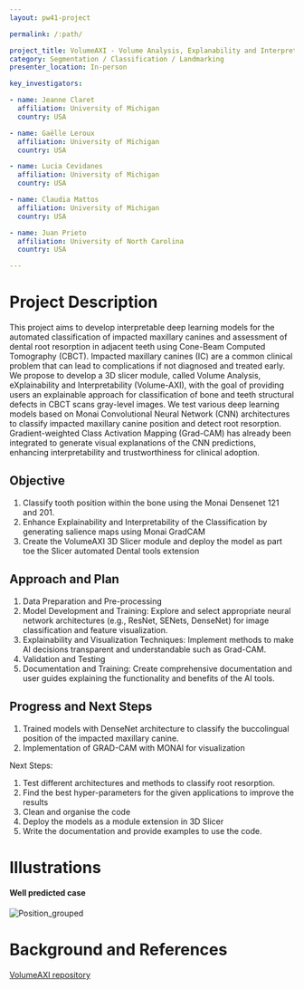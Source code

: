 ```yaml
---
layout: pw41-project

permalink: /:path/

project_title: VolumeAXI - Volume Analysis, Explanability and Interpretability on CBCT
category: Segmentation / Classification / Landmarking
presenter_location: In-person

key_investigators:

- name: Jeanne Claret
  affiliation: University of Michigan
  country: USA

- name: Gaëlle Leroux
  affiliation: University of Michigan
  country: USA

- name: Lucia Cevidanes
  affiliation: University of Michigan
  country: USA

- name: Claudia Mattos
  affiliation: University of Michigan
  country: USA

- name: Juan Prieto
  affiliation: University of North Carolina
  country: USA

---
```


# Project Description

<!-- Add a short paragraph describing the project. -->

This project aims to develop interpretable deep learning models for the automated classification of impacted maxillary canines and assessment of dental root resorption in adjacent teeth using Cone-Beam Computed Tomography (CBCT). Impacted maxillary canines (IC) are a common clinical problem that can lead to complications if not diagnosed and treated early. We propose to develop a 3D slicer module, called Volume Analysis, eXplainability and Interpretability (Volume-AXI), with the goal of providing users  an explainable approach for classification of bone and teeth structural defects in CBCT scans gray-level images. We test various deep learning models based on Monai Convolutional Neural Network (CNN) architectures to classify  impacted maxillary canine position and detect root resorption. Gradient-weighted Class Activation Mapping (Grad-CAM) has already been  integrated to generate visual explanations of the CNN predictions, enhancing interpretability and trustworthiness for clinical adoption. 



## Objective

<!-- Describe here WHAT you would like to achieve (what you will have as end result). -->


1. Classify tooth position within the bone using the Monai Densenet 121 and 201.
2. Enhance Explainability and Interpretability of the Classification by generating salience maps  using  Monai GradCAM 
3. Create the VolumeAXI 3D Slicer module and deploy the model as part toe the Slicer automated Dental tools extension




## Approach and Plan

<!-- Describe here HOW you would like to achieve the objectives stated above. -->


1. Data Preparation and Pre-processing
2. Model Development and Training: Explore and select appropriate neural network architectures (e.g., ResNet, SENets, DenseNet) for image classification and feature visualization.
3. Explainability and Visualization Techniques: Implement methods to make AI decisions transparent and understandable such as Grad-CAM.
4. Validation and Testing
5. Documentation and Training: Create comprehensive documentation and user guides explaining the functionality and benefits of the AI tools.





## Progress and Next Steps

<!-- Update this section as you make progress, describing of what you have ACTUALLY DONE.
     If there are specific steps that you could not complete then you can describe them here, too. -->

1. Trained models with DenseNet architecture to classify the buccolingual position of the impacted maxillary canine.
2. Implementation of GRAD-CAM with MONAI for visualization
   
Next Steps:
1. Test different architectures and methods to classify root resorption.
2. Find the best hyper-parameters for the given applications to improve the results
3. Clean and organise the code
4. Deploy the models as a module extension in 3D Slicer
5. Write the documentation and provide examples to use the code.



# Illustrations

<!-- Add pictures and links to videos that demonstrate what has been accomplished. -->


#### Well predicted case


![Position_grouped](https://github.com/NA-MIC/ProjectWeek/assets/91120559/46528c60-eb97-4011-953a-7d03f9671fbb)




# Background and References

<!-- If you developed any software, include link to the source code repository.
     If possible, also add links to sample data, and to any relevant publications. -->


[VolumeAXI repository](https://github.com/Jeanneclre/VolumeAXI)


